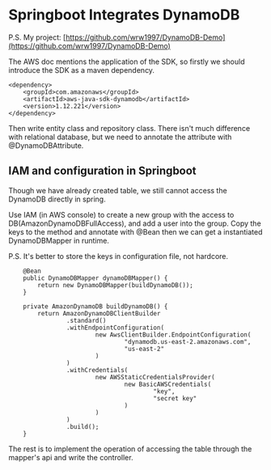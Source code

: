 # Springboot Integrates  DynamoDB

P.S. My project: [https://github.com/wrw1997/DynamoDB-Demo](https://github.com/wrw1997/DynamoDB-Demo)

The AWS doc mentions the application of the SDK, so firstly we should introduce the SDK as a maven dependency.

```
<dependency>
    <groupId>com.amazonaws</groupId>
    <artifactId>aws-java-sdk-dynamodb</artifactId>
    <version>1.12.221</version>
</dependency>
```

Then write entity class and repository class. There isn't much difference with relational database, but we need to annotate the attribute with @DynamoDBAttribute.

## IAM and configuration in Springboot

Though we have already created table, we still cannot access the DynamoDB directly in spring.

Use IAM (in AWS console) to create a new group with the access to DB(AmazonDynamoDBFullAccess), and add a user into the group. Copy the keys to the method and annotate with @Bean then we can get a instantiated DynamoDBMapper in runtime.

P.S. It's better to store the keys in configuration file, not hardcore.

```
    @Bean
    public DynamoDBMapper dynamoDBMapper() {
        return new DynamoDBMapper(buildDynamoDB());
    }

    private AmazonDynamoDB buildDynamoDB() {
        return AmazonDynamoDBClientBuilder
                .standard()
                .withEndpointConfiguration(
                        new AwsClientBuilder.EndpointConfiguration(
                                "dynamodb.us-east-2.amazonaws.com",
                                "us-east-2"
                        )
                )
                .withCredentials(
                        new AWSStaticCredentialsProvider(
                                new BasicAWSCredentials(
                                        "key",
                                        "secret key"
                                )
                        )
                )
                .build();
    }
```

The rest is to implement the operation of accessing the table through the mapper's api and write the controller.
